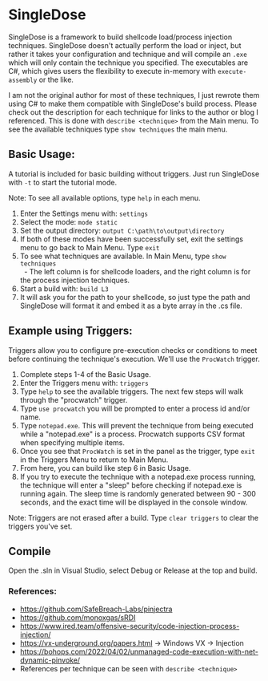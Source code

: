 # SingleDose

SingleDose is a framework to build shellcode load/process injection techniques. SingleDose doesn't actually perform the load or inject, but rather it takes your configuration and technique and will compile an `.exe` which will only contain the technique you specified. The executables are C#, which gives users the flexibility to execute in-memory with `execute-assembly` or the like.

I am not the original author for most of these techniques, I just rewrote them using C# to make them compatible with SingleDose's build process. Please check out the description for each technique for links to the author or blog I referenced. This is done with `describe <technique>` from the Main menu. To see the available techniques type `show techniques` the main menu.

## Basic Usage:  

A tutorial is included for basic building without triggers. Just run SingleDose with `-t` to start the tutorial mode.

Note: To see all available options, type `help` in each menu.

1. Enter the Settings menu with: `settings`  
2. Select the mode: `mode static`  
3. Set the output directory: `output C:\path\to\output\directory`  
4. If both of these modes have been successfully set, exit the settings menu to go back to Main Menu. Type `exit`  
5. To see what techniques are available. In Main Menu, type `show techniques`  
&nbsp;&nbsp;- The left column is for shellcode loaders, and the right column is for the process injection techniques.  
6. Start a build with: `build L3`
7. It will ask you for the path to your shellcode, so just type the path and SingleDose will format it and embed it as a byte array in the .cs file.

## Example using Triggers:
Triggers allow you to configure pre-execution checks or conditions to meet before continuing the technique's execution. We'll use the `ProcWatch` trigger.  

1. Complete steps 1-4 of the Basic Usage.  
2. Enter the Triggers menu with: `triggers`
3. Type `help` to see the available triggers. The next few steps will walk through the "procwatch" trigger.
4. Type `use procwatch` you will be prompted to enter a process id and/or name.  
5. Type `notepad.exe`. This will prevent the technique from being executed while a "notepad.exe" is a process. Procwatch supports CSV format when specifying multiple items.   
6. Once you see that `ProcWatch` is set in the panel as the trigger, type `exit` in the Triggers Menu to return to Main Menu.
7. From here, you can build like step 6 in Basic Usage.
8. If you try to execute the technique with a notepad.exe process running, the technique will enter a "sleep" before checking if notepad.exe is running again. The sleep time is randomly generated between 90 - 300 seconds, and the exact time will be displayed in the console window.

Note: Triggers are not erased after a build. Type `clear triggers` to clear the triggers you've set.  

## Compile
Open the .sln in Visual Studio, select Debug or Release at the top and build.

### References:
 - https://github.com/SafeBreach-Labs/pinjectra
 - https://github.com/monoxgas/sRDI
 - https://www.ired.team/offensive-security/code-injection-process-injection/
 - https://vx-underground.org/papers.html -> Windows VX -> Injection  
 - https://bohops.com/2022/04/02/unmanaged-code-execution-with-net-dynamic-pinvoke/
 - References per technique can be seen with `describe <technique>`
